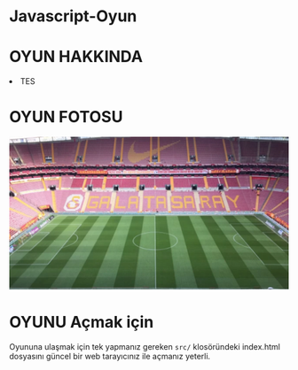 # Javascript-Oyun

# OYUN HAKKINDA
<li>TES</li>

# OYUN FOTOSU
<img src="src/resimler/wal.jpg">



# OYUNU Açmak için

Oyununa ulaşmak için tek yapmanız gereken `src/` klosöründeki index.html dosyasını güncel bir web tarayıcınız ile açmanız yeterli.
